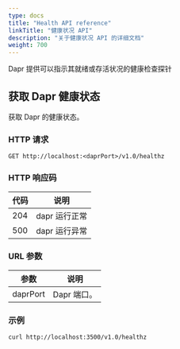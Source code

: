 ```yaml
---
type: docs
title: "Health API reference"
linkTitle: "健康状况 API"
description: "关于健康状况 API 的详细文档"
weight: 700
---
```


Dapr 提供可以指示其就绪或存活状况的健康检查探针

## 获取 Dapr 健康状态

获取 Dapr 的健康状态。

### HTTP 请求

```
GET http://localhost:<daprPort>/v1.0/healthz
```

### HTTP 响应码

| 代码  | 说明        |
| --- | --------- |
| 204 | dapr 运行正常 |
| 500 | dapr 运行异常 |

### URL 参数

| 参数       | 说明       |
| -------- | -------- |
| daprPort | Dapr 端口。 |

### 示例

```shell
curl http://localhost:3500/v1.0/healthz
```

